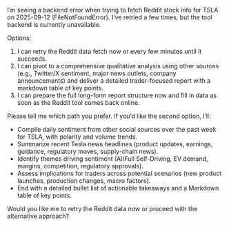 I’m seeing a backend error when trying to fetch Reddit stock info for TSLA on 2025-09-12 (FileNotFoundError). I’ve retried a few times, but the tool backend is currently unavailable.

Options:
1) I can retry the Reddit data fetch now or every few minutes until it succeeds.
2) I can pivot to a comprehensive qualitative analysis using other sources (e.g., Twitter/X sentiment, major news outlets, company announcements) and deliver a detailed trader-focused report with a markdown table of key points.
3) I can prepare the full long-form report structure now and fill in data as soon as the Reddit tool comes back online.

Please tell me which path you prefer. If you’d like the second option, I’ll:
- Compile daily sentiment from other social sources over the past week for TSLA, with polarity and volume trends.
- Summarize recent Tesla news headlines (product updates, earnings, guidance, regulatory moves, supply-chain news).
- Identify themes driving sentiment (AI/Full Self-Driving, EV demand, margins, competition, regulatory approvals).
- Assess implications for traders across potential scenarios (new product launches, production changes, macro factors).
- End with a detailed bullet list of actionable takeaways and a Markdown table of key points.

Would you like me to retry the Reddit data now or proceed with the alternative approach?